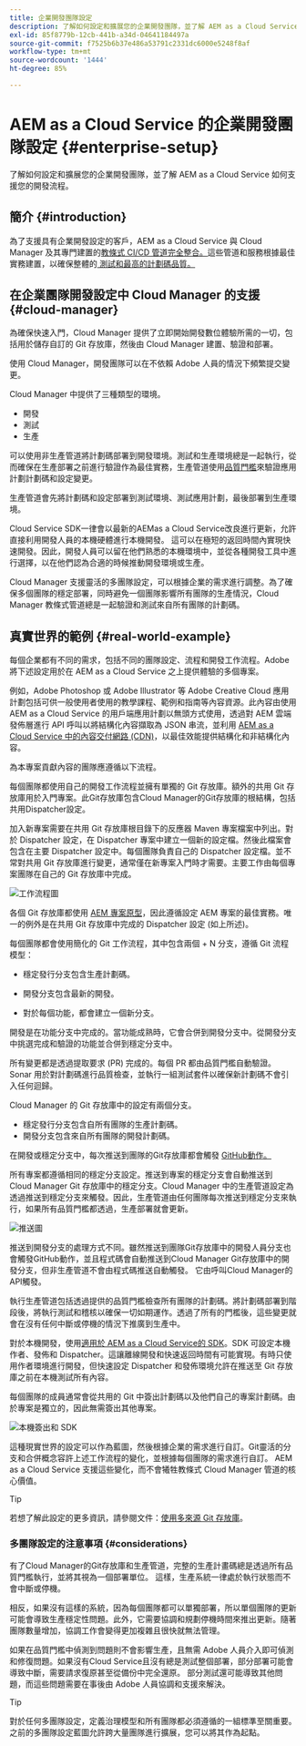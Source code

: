 ```yaml
---
title: 企業開發團隊設定
description: 了解如何設定和擴展您的企業開發團隊，並了解 AEM as a Cloud Service 如何支援您的開發流程。
exl-id: 85f8779b-12cb-441b-a34d-04641184497a
source-git-commit: f7525b6b37e486a53791c2331dc6000e5248f8af
workflow-type: tm+mt
source-wordcount: '1444'
ht-degree: 85%

---
```


# AEM as a Cloud Service 的企業開發團隊設定 {#enterprise-setup}

了解如何設定和擴展您的企業開發團隊，並了解 AEM as a Cloud Service 如何支援您的開發流程。

## 簡介 {#introduction}

為了支援具有企業開發設定的客戶，AEM as a Cloud Service 與 Cloud Manager 及其專門建置的[教條式 CI/CD 管道完全整合。](/help/implementing/cloud-manager/configuring-pipelines/introduction-ci-cd-pipelines.md)這些管道和服務根據最佳實務建置，以確保整體的[ 測試和最高的計劃碼品質。](/help/implementing/cloud-manager/code-quality-testing.md)

## 在企業團隊開發設定中 Cloud Manager 的支援 {#cloud-manager}

為確保快速入門，Cloud Manager 提供了立即開始開發數位體驗所需的一切，包括用於儲存自訂的 Git 存放庫，然後由 Cloud Manager 建置、驗證和部署。

使用 Cloud Manager，開發團隊可以在不依賴 Adobe 人員的情況下頻繁提交變更。

Cloud Manager 中提供了三種類型的環境。

* 開發
* 測試
* 生產

可以使用非生產管道將計劃碼部署到開發環境。測試和生產環境總是一起執行，從而確保在生產部署之前進行驗證作為最佳實務，生產管道使用[品質門檻](/help/implementing/cloud-manager/custom-code-quality-rules.md)來驗證應用計劃計劃碼和設定變更。

生產管道會先將計劃碼和設定部署到測試環境、測試應用計劃，最後部署到生產環境。

Cloud Service SDK一律會以最新的AEMas a Cloud Service改良進行更新，允許直接利用開發人員的本機硬體進行本機開發。 這可以在極短的返回時間內實現快速開發。因此，開發人員可以留在他們熟悉的本機環境中，並從各種開發工具中進行選擇，以在他們認為合適的時候推動開發環境或生產。

Cloud Manager 支援靈活的多團隊設定，可以根據企業的需求進行調整。為了確保多個團隊的穩定部署，同時避免一個團隊影響所有團隊的生產情況，Cloud Manager 教條式管道總是一起驗證和測試來自所有團隊的計劃碼。

## 真實世界的範例 {#real-world-example}

每個企業都有不同的需求，包括不同的團隊設定、流程和開發工作流程。Adobe 將下述設定用於在 AEM as a Cloud Service 之上提供體驗的多個專案。

例如，Adobe Photoshop 或 Adobe Illustrator 等 Adobe Creative Cloud 應用計劃包括可供一般使用者使用的教學課程、範例和指南等內容資源。此內容由使用 AEM as a Cloud Service 的用戶端應用計劃以無頭方式使用，透過對 AEM 雲端發佈層進行 API 呼叫以將結構化內容擷取為 JSON 串流，並利用 [AEM as a Cloud Service 中的內容交付網路 (CDN)](/help/implementing/dispatcher/cdn.md#content-delivery)，以最佳效能提供結構化和非結構化內容。

為本專案貢獻內容的團隊應遵循以下流程。

每個團隊都使用自己的開發工作流程並擁有單獨的 Git 存放庫。額外的共用 Git 存放庫用於入門專案。此Git存放庫包含Cloud Manager的Git存放庫的根結構，包括共用Dispatcher設定。

加入新專案需要在共用 Git 存放庫根目錄下的反應器 Maven 專案檔案中列出。對於 Dispatcher 設定，在 Dispatcher 專案中建立一個新的設定檔。然後此檔案會包含在主要 Dispatcher 設定中。每個團隊負責自己的 Dispatcher 設定檔。並不常對共用 Git 存放庫進行變更，通常僅在新專案入門時才需要。主要工作由每個專案團隊在自己的 Git 存放庫中完成。

![工作流程圖](/help/implementing/cloud-manager/assets/team-setup1.png)

各個 Git 存放庫都使用 [AEM 專案原型](https://experienceleague.adobe.com/docs/experience-manager-core-components/using/developing/archetype/overview.html?lang=zh-Hant)，因此遵循設定 AEM 專案的最佳實務。唯一的例外是在共用 Git 存放庫中完成的 Dispatcher 設定 (如上所述)。

每個團隊都會使用簡化的 Git 工作流程，其中包含兩個 + N 分支，遵循 Git 流程模型：

* 穩定發行分支包含生產計劃碼。

* 開發分支包含最新的開發。

* 對於每個功能，都會建立一個新分支。

開發是在功能分支中完成的。當功能成熟時，它會合併到開發分支中。從開發分支中挑選完成和驗證的功能並合併到穩定分支中。

所有變更都是透過提取要求 (PR) 完成的。每個 PR 都由品質門檻自動驗證。Sonar 用於對計劃碼進行品質檢查，並執行一組測試套件以確保新計劃碼不會引入任何迴歸。

Cloud Manager 的 Git 存放庫中的設定有兩個分支。

* 穩定發行分支包含自所有團隊的生產計劃碼。
* 開發分支包含來自所有團隊的開發計劃碼。

在開發或穩定分支中，每次推送到團隊的Git存放庫都會觸發 [GitHub動作。](/help/implementing/cloud-manager/managing-code/working-with-multiple-source-git-repositories.md#managing-code)

所有專案都遵循相同的穩定分支設定。推送到專案的穩定分支會自動推送到 Cloud Manager Git 存放庫中的穩定分支。Cloud Manager 中的生產管道設定為透過推送到穩定分支來觸發。因此，生產管道由任何團隊每次推送到穩定分支來執行，如果所有品質門檻都透過，生產部署就會更新。

![推送圖](/help/implementing/cloud-manager/assets/team-setup2.png)

推送到開發分支的處理方式不同。雖然推送到團隊Git存放庫中的開發人員分支也會觸發GitHub動作，並且程式碼會自動推送到Cloud Manager Git存放庫中的開發分支，但非生產管道不會由程式碼推送自動觸發。 它由呼叫Cloud Manager的API觸發。

執行生產管道包括透過提供的品質門檻檢查所有團隊的計劃碼。將計劃碼部署到階段後，將執行測試和稽核以確保一切如期運作。透過了所有的門檻後，這些變更就會在沒有任何中斷或停機的情況下推廣到生產中。

對於本機開發，使用[適用於 AEM as a Cloud Service的 SDK](/help/implementing/developing/introduction/aem-as-a-cloud-service-sdk.md#developing)。SDK 可設定本機作者、發佈和 Dispatcher。這讓離線開發和快速返回時間有可能實現。有時只使用作者環境進行開發，但快速設定 Dispatcher 和發佈環境允許在推送至 Git 存放庫之前在本機測試所有內容。

每個團隊的成員通常會從共用的 Git 中簽出計劃碼以及他們自己的專案計劃碼。由於專案是獨立的，因此無需簽出其他專案。

![本機簽出和 SDK](/help/implementing/cloud-manager/assets/team-setup3.png)

這種現實世界的設定可以作為藍圖，然後根據企業的需求進行自訂。Git靈活的分支和合併概念容許上述工作流程的變化，並根據每個團隊的需求進行自訂。 AEM as a Cloud Service 支援這些變化，而不會犧牲教條式 Cloud Manager 管道的核心價值。

>[!TIP]
>
>若想了解此設定的更多資訊，請參閱文件：[使用多來源 Git 存放庫](https://experienceleague.adobe.com/docs/experience-manager-cloud-manager/using/managing-code/working-with-multiple-source-git-repos.html?lang=zh-Hant#managing-code)。

### 多團隊設定的注意事項 {#considerations}

有了Cloud Manager的Git存放庫和生產管道，完整的生產計畫碼總是透過所有品質門檻執行，並將其視為一個部署單位。 這樣，生產系統一律處於執行狀態而不會中斷或停機。

相反，如果沒有這樣的系統，因為每個團隊都可以單獨部署，所以單個團隊的更新可能會導致生產穩定性問題。此外，它需要協調和規劃停機時間來推出更新。隨著團隊數量增加，協調工作會變得更加複雜且很快就無法管理。

如果在品質門檻中偵測到問題則不會影響生產，且無需 Adobe 人員介入即可偵測和修復問題。如果沒有Cloud Service且沒有總是測試整個部署，部分部署可能會導致中斷，需要請求復原甚至從備份中完全還原。 部分測試還可能導致其他問題，而這些問題需要在事後由 Adobe 人員協調和支援來解決。

>[!TIP]
>
>對於任何多團隊設定，定義治理模型和所有團隊都必須遵循的一組標準至關重要。之前的多團隊設定藍圖允許跨大量團隊進行擴展，您可以將其作為起點。
